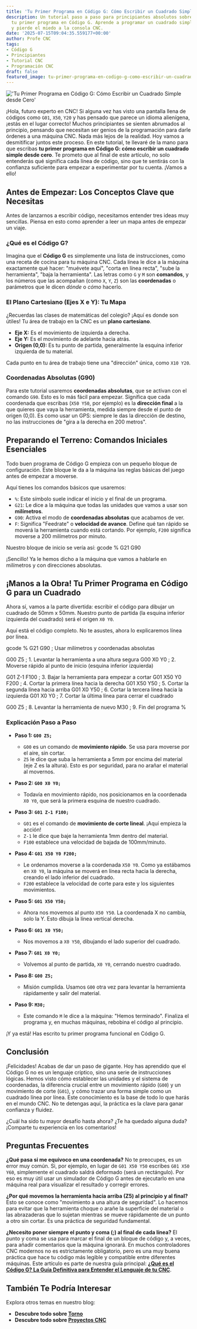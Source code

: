 ```yaml
---
title: 'Tu Primer Programa en Código G: Cómo Escribir un Cuadrado Simple desde Cero'
description: Un tutorial paso a paso para principiantes absolutos sobre cómo escribir
  tu primer programa en Código G. Aprende a programar un cuadrado simple desde cero
  y pierde el miedo a la consola CNC.
date: '2025-07-15T09:04:35.559177+00:00'
author: Profe CNC
tags:
- Código G
- Principiantes
- Tutorial CNC
- Programación CNC
draft: false
featured_image: tu-primer-programa-en-codigo-g-como-escribir-un-cuadrado-simple-desde-cero.png
---
```


!['Tu Primer Programa en Código G: Cómo Escribir un Cuadrado Simple desde Cero'](tu-primer-programa-en-codigo-g-como-escribir-un-cuadrado-simple-desde-cero.png)

¡Hola, futuro experto en CNC! Si alguna vez has visto una pantalla llena de códigos como `G01`, `X50`, `Y20` y has pensado que parece un idioma alienígena, ¡estás en el lugar correcto! Muchos principiantes se sienten abrumados al principio, pensando que necesitan ser genios de la programación para darle órdenes a una máquina CNC. Nada más lejos de la realidad. Hoy vamos a desmitificar juntos este proceso. En este tutorial, te llevaré de la mano para que escribas **tu primer programa en Código G: cómo escribir un cuadrado simple desde cero**. Te prometo que al final de este artículo, no solo entenderás qué significa cada línea de código, sino que te sentirás con la confianza suficiente para empezar a experimentar por tu cuenta. ¡Vamos a ello!

## Antes de Empezar: Los Conceptos Clave que Necesitas

Antes de lanzarnos a escribir código, necesitamos entender tres ideas muy sencillas. Piensa en esto como aprender a leer un mapa antes de empezar un viaje.

### ¿Qué es el Código G?

Imagina que el **Código G** es simplemente una lista de instrucciones, como una receta de cocina para tu máquina CNC. Cada línea le dice a la máquina exactamente qué hacer: "muévete aquí", "corta en línea recta", "sube la herramienta", "baja la herramienta". Las letras como `G` y `M` son **comandos**, y los números que las acompañan (como `X`, `Y`, `Z`) son las **coordenadas** o parámetros que le dicen *dónde* o *cómo* hacerlo.

### El Plano Cartesiano (Ejes X e Y): Tu Mapa

¿Recuerdas las clases de matemáticas del colegio? ¡Aquí es donde son útiles! Tu área de trabajo en la CNC es un **plano cartesiano**.
*   **Eje X:** Es el movimiento de izquierda a derecha.
*   **Eje Y:** Es el movimiento de adelante hacia atrás.
*   **Origen (0,0):** Es tu punto de partida, generalmente la esquina inferior izquierda de tu material.

Cada punto en tu área de trabajo tiene una "dirección" única, como `X10 Y20`.

### Coordenadas Absolutas (G90)

Para este tutorial usaremos **coordenadas absolutas**, que se activan con el comando `G90`. Esto es lo más fácil para empezar. Significa que cada coordenada que escribas (`X50 Y50`, por ejemplo) es la **dirección final** a la que quieres que vaya la herramienta, medida siempre desde el punto de origen (0,0). Es como usar un GPS: siempre le das la dirección de destino, no las instrucciones de "gira a la derecha en 200 metros".

## Preparando el Terreno: Comandos Iniciales Esenciales

Todo buen programa de Código G empieza con un pequeño bloque de configuración. Este bloque le da a la máquina las reglas básicas del juego antes de empezar a moverse.

Aquí tienes los comandos básicos que usaremos:
*   `%`: Este símbolo suele indicar el inicio y el final de un programa.
*   `G21`: Le dice a la máquina que todas las unidades que vamos a usar son **milímetros**.
*   `G90`: Activa el modo de **coordenadas absolutas** que acabamos de ver.
*   `F`: Significa "Feedrate" o **velocidad de avance**. Define qué tan rápido se moverá la herramienta cuando está cortando. Por ejemplo, `F200` significa moverse a 200 milímetros por minuto.

Nuestro bloque de inicio se vería así:
gcode
%
G21 G90

¡Sencillo! Ya le hemos dicho a la máquina que vamos a hablarle en milímetros y con direcciones absolutas.

## ¡Manos a la Obra! Tu Primer Programa en Código G para un Cuadrado

Ahora sí, vamos a la parte divertida: escribir el código para dibujar un cuadrado de 50mm x 50mm. Nuestro punto de partida (la esquina inferior izquierda del cuadrado) será el origen `X0 Y0`.

Aquí está el código completo. No te asustes, ahora lo explicaremos línea por línea.

gcode
%
G21 G90          ; Usar milímetros y coordenadas absolutas

G00 Z5           ; 1. Levantar la herramienta a una altura segura
G00 X0 Y0        ; 2. Moverse rápido al punto de inicio (esquina inferior izquierda)

G01 Z-1 F100     ; 3. Bajar la herramienta para empezar a cortar
G01 X50 Y0 F200  ; 4. Cortar la primera línea hacia la derecha
G01 X50 Y50      ; 5. Cortar la segunda línea hacia arriba
G01 X0 Y50       ; 6. Cortar la tercera línea hacia la izquierda
G01 X0 Y0        ; 7. Cortar la última línea para cerrar el cuadrado

G00 Z5           ; 8. Levantar la herramienta de nuevo
M30              ; 9. Fin del programa
%


### Explicación Paso a Paso

*   **Paso 1: `G00 Z5;`**
    *   `G00` es un comando de **movimiento rápido**. Se usa para moverse por el aire, sin cortar.
    *   `Z5` le dice que suba la herramienta a 5mm por encima del material (eje Z es la altura). Esto es por seguridad, para no arañar el material al movernos.

*   **Paso 2: `G00 X0 Y0;`**
    *   Todavía en movimiento rápido, nos posicionamos en la coordenada `X0 Y0`, que será la primera esquina de nuestro cuadrado.

*   **Paso 3: `G01 Z-1 F100;`**
    *   `G01` es el comando de **movimiento de corte lineal**. ¡Aquí empieza la acción!
    *   `Z-1` le dice que baje la herramienta 1mm dentro del material.
    *   `F100` establece una velocidad de bajada de 100mm/minuto.

*   **Paso 4: `G01 X50 Y0 F200;`**
    *   Le ordenamos moverse a la coordenada `X50 Y0`. Como ya estábamos en `X0 Y0`, la máquina se moverá en línea recta hacia la derecha, creando el lado inferior del cuadrado.
    *   `F200` establece la velocidad de corte para este y los siguientes movimientos.

*   **Paso 5: `G01 X50 Y50;`**
    *   Ahora nos movemos al punto `X50 Y50`. La coordenada X no cambia, solo la Y. Esto dibuja la línea vertical derecha.

*   **Paso 6: `G01 X0 Y50;`**
    *   Nos movemos a `X0 Y50`, dibujando el lado superior del cuadrado.

*   **Paso 7: `G01 X0 Y0;`**
    *   Volvemos al punto de partida, `X0 Y0`, cerrando nuestro cuadrado.

*   **Paso 8: `G00 Z5;`**
    *   Misión cumplida. Usamos `G00` otra vez para levantar la herramienta rápidamente y salir del material.

*   **Paso 9: `M30;`**
    *   Este comando `M` le dice a la máquina: "Hemos terminado". Finaliza el programa y, en muchas máquinas, rebobina el código al principio.

¡Y ya está! Has escrito tu primer programa funcional en Código G.

## Conclusión

¡Felicidades! Acabas de dar un paso de gigante. Hoy has aprendido que el Código G no es un lenguaje críptico, sino una serie de instrucciones lógicas. Hemos visto cómo establecer las unidades y el sistema de coordenadas, la diferencia crucial entre un movimiento rápido (`G00`) y un movimiento de corte (`G01`), y cómo trazar una forma simple como un cuadrado línea por línea. Este conocimiento es la base de todo lo que harás en el mundo CNC. No te detengas aquí, la práctica es la clave para ganar confianza y fluidez.

¿Cuál ha sido tu mayor desafío hasta ahora? ¿Te ha quedado alguna duda? ¡Comparte tu experiencia en los comentarios!

## Preguntas Frecuentes

**¿Qué pasa si me equivoco en una coordenada?**
No te preocupes, es un error muy común. Si, por ejemplo, en lugar de `G01 X50 Y50` escribes `G01 X50 Y60`, simplemente el cuadrado saldrá deformado (será un rectángulo). Por eso es muy útil usar un simulador de Código G antes de ejecutarlo en una máquina real para visualizar el resultado y corregir errores.

**¿Por qué movemos la herramienta hacia arriba (Z5) al principio y al final?**
Esto se conoce como "movimiento a una altura de seguridad". Lo hacemos para evitar que la herramienta choque o arañe la superficie del material o las abrazaderas que lo sujetan mientras se mueve rápidamente de un punto a otro sin cortar. Es una práctica de seguridad fundamental.

**¿Necesito poner siempre el punto y coma (;) al final de cada línea?**
El punto y coma se usa para marcar el final de un bloque de código y, a veces, para añadir comentarios que la máquina ignorará. En muchos controladores CNC modernos no es estrictamente obligatorio, pero es una muy buena práctica que hace tu código más legible y compatible entre diferentes máquinas.
Este artículo es parte de nuestra guía principal: **[¿Qué es el Código G? La Guía Definitiva para Entender el Lenguaje de tu CNC](../que-es-el-codigo-g-la-guia-definitiva-para-entender-el-lenguaje-de-tu-cnc/)**.

## También Te Podría Interesar

Explora otros temas en nuestro blog:
- **Descubre todo sobre [Torno](/tags/torno/)**
- **Descubre todo sobre [Proyectos CNC](/tags/proyectos-cnc/)**
